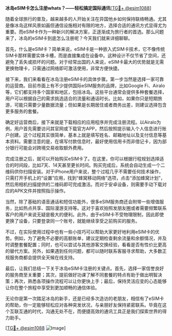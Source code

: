 **冰岛eSIM卡怎么注册whats？——轻松搞定国际通讯**[[TG💪+ @esim1088](https://t.me/s/esim1088)]

随着全球旅行的普及，越来越多的人开始关注在异国他乡如何保持联络畅通。尤其是像冰岛这样风景如画但通信设施相对有限的地方，选择合适的通讯方式显得尤为重要。而eSIM卡作为一种新兴的解决方案，正逐渐成为旅行者的首选。那么问题来了，冰岛的eSIM卡到底怎么注册呢？今天我们就来详细聊聊。

首先，什么是eSIM卡？简单来说，eSIM卡是一种嵌入式SIM卡技术，它不像传统SIM卡那样需要实体卡槽，而是直接集成在设备中。这种设计不仅节省了空间，还避免了丢失或损坏的问题。对于经常出国的人来说，eSIM卡最大的优势就是无需更换物理卡，只需通过网络即可激活使用，非常方便快捷。

接下来，我们来看看在冰岛注册eSIM卡的具体步骤。第一步当然是选择一家可靠的运营商。目前市面上有不少提供国际eSIM服务的品牌，比如Google Fi、Airalo等，它们都支持多个国家和地区，包括冰岛。这些平台通常会提供多种套餐选择，用户可以根据自己的需求挑选适合的流量和通话时长。比如，如果你只是短期旅游，可能只需要少量数据流量；但如果是长期居住或者商务出差，则建议选择包含更多服务的套餐。

确定好运营商后，接下来就是下载相应的应用程序并完成注册流程。以Airalo为例，用户首先需要访问其官网或下载官方APP，然后按照提示输入个人信息进行账户创建。这个过程其实很简单，基本上就是填写姓名、邮箱地址以及支付信息等基本资料。需要注意的是，在填写付款信息时，最好使用信用卡而非借记卡，因为部分银行可能会对跨境交易收取额外费用。

完成注册之后，就可以开始购买eSIM卡了。在这里，你可以根据行程规划选择适合的时间段，比如7天、14天甚至更长时间。购买完成后，系统会自动生成一个二维码供你扫描安装。对于iPhone用户来说，整个过程几乎不需要任何技术操作，只需打开手机上的“设置”应用，找到“蜂窝移动网络”选项，点击“添加蜂窝计划”，然后用相机扫描提供的二维码即可完成激活。而对于安卓设备，则需要手动下载对应的APK文件并按照指示操作。

当然，除了基础的语音通话和短信功能外，很多eSIM服务商还会附带一些增值服务，比如热点共享、国际漫游支持等。这对于喜欢拍照发朋友圈或者需要频繁联系客户的用户来说无疑是极大的便利。此外，由于eSIM卡不受物理限制，因此即使更换了设备，只要登录同一个账号，就能继续享受之前购买的服务。

不过，在实际使用过程中也有一些小技巧可以帮助大家更好地利用eSIM卡的优势。例如，为了避免不必要的高额账单，建议定期检查剩余流量和余额情况，并及时调整套餐配置；同时，也可以尝试与其他游客交换经验，看看是否有性价比更高的替代方案。另外，如果遇到任何问题，都可以随时联系客服寻求帮助，大多数正规服务商都会提供全天候在线支持。

最后，让我们总结一下关于冰岛eSIM卡注册的关键点。首先，选择一家信誉良好的服务商至关重要；其次，提前做好功课了解不同套餐的特点有助于做出明智决策；再次，熟悉各项操作流程可以让你更快上手；最后，保持灵活应变的心态能够让你在整个旅程中享受到更加顺畅的通信体验。

无论你是第一次踏足冰岛的新手，还是已经多次造访的老朋友，相信有了eSIM卡的帮助，你一定能够轻松应对各种突发状况，与亲朋好友保持紧密联系。毕竟在这个互联互通的时代，沟通无处不在，而便捷高效的通讯工具正是我们探索世界的得力助手。

[[TG💪+ @esim1088](https://t.me/s/esim1088) ![Image](https://i.postimg.cc/4NQfJmqS/Snipaste-2025-05-13-00-14-12.png)]